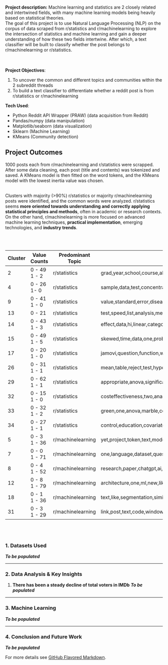 **Project description:** 
Machine learning and statistics are 2 closely related and intertwined fields, with many machine learning models being heavily based on statistical theories.<br>
The goal of this project is to use Natural Language Processing (NLP) on the corpus of data scraped from r/statistics and r/machinelearning to explore the intersection of statistics and machine learning and gain a deeper understanding of how these two fields intertwine. After which, a text classifier will be built to classify whether the post belongs to r/machinelearning or r/statistics.

<br><br>
**Project Objectives**: 
1. To uncover the common and different topics and communities within the 2 subreddit threads
2. To build a text classifier to differentiate whether a reddit post is from r/statistics or r/machinelearning


**Tech Used**:
- Python Reddit API Wrapper (PRAW) (data acquisition from Reddit)
- Pandas/numpy (data manipulation)
- Matplotlib/seaborn (data visualization)
- Sklearn (Machine Learning)
- KMeans (Community detection)


## Project Outcomes
1000 posts each from r/machinelearning and r/statistics were scrapped. After some data cleaning, each post (title and contents) was tokenized and saved. A KMeans model is then fitted on the word tokens, and the KMeans model with the lowest inertia value was chosen.<br><br>

Clusters with majority (>90%) r/statistics or majority r/machinelearning posts were identified, and the common words were analyzed. r/statistics seems **more oriented towards understanding and correctly applying statistical principles and methods**, often in academic or research contexts. On the other hand, r/machinelearning is more focused on advanced machine learning techniques, **practical implementation**, emerging technologies, and **industry trends**.

<br><br>
<table>
<thead>
<tr>
<th>Cluster</th>
<th>Value Counts</th>
<th>Predominant Topic</th>
<th>Common Words</th>
</tr>
</thead>
<tbody>
<tr>
<td>2</td>
<td>0 - 49<br>1 - 2</td>
<td>r/statistics</td>
<td>grad,year,school,course,algebra,class,im,statistic,stats,math</td>
</tr>
<tr>
<td>4</td>
<td>0 - 26<br>1- 0</td>
<td>r/statistics</td>
<td>sample,data,test,concentration,group,control,spss,treatment,different,anova</td>
</tr>
<tr>
<td>9</td>
<td>0 - 41<br>1 - 0</td>
<td>r/statistics</td>
<td>value,standard,error,disease,variance,mean,population,size,deviation,sample</td>
</tr>
<tr>
<td>13</td>
<td>0 - 21</td>
<td>r/statistics</td>
<td>test,speed,list,analysis,mediation,two,relationship,dependent,independent,variable</td>
</tr>
<tr>
<td>14</td>
<td>0 - 43<br>1 - 3</td>
<td>r/statistics</td>
<td>effect,data,hi,linear,categorical,analysis,dataset,regression,model,variable</td>
</tr>
<tr>
<td>15</td>
<td>0 - 49<br>1 - 5</td>
<td>r/statistics</td>
<td>skewed,time,data,one,probability,sample,mean,value,normal,distribution</td>
</tr>
<tr>
<td>17</td>
<td>0 - 20<br>1 - 0</td>
<td>r/statistics</td>
<td>jamovi,question,function,wilcoxon,answer,differenced,welchs,student,interval,confidence</td>
</tr>
<tr>
<td>26</td>
<td>0 - 31<br>1 - 1</td>
<td>r/statistics</td>
<td>mean,table,reject,test,hypothesis,variable,change,null,cell,survival</td>
</tr>
<tr>
<td>29</td>
<td>0 - 62<br>1 - 1</td>
<td>r/statistics</td>
<td>appropriate,anova,significant,im,variable,ttest,data,sample,group,test</td>
</tr>
<tr>
<td>32</td>
<td>0 - 15<br>1 - 0</td>
<td>r/statistics</td>
<td>costeffectiveness,two,analysis,randomized,cea,effect,conduct,itc,trial,treatment</td>
</tr>
<tr>
<td>33</td>
<td>0 - 32<br>1 - 2</td>
<td>r/statistics</td>
<td>green,one,anova,marble,compare,test,box,red,subject,group</td>
</tr>
<tr>
<td>34</td>
<td>0 - 27<br>1 - 1</td>
<td>r/statistics</td>
<td>control,education,covariate,data,comparison,year,variable,effect,salary,age</td>
</tr>
<tr>
<td>5</td>
<td>0 - 3<br>1 - 36</td>
<td>r/machinelearning</td>
<td>yet,project,token,text,model,gpt4,code,api,openai,prompt</td>
</tr>
<tr>
<td>7</td>
<td>0 - 0<br>1 - 71</td>
<td>r/machinelearning</td>
<td>one,language,dataset,question,user,could,task,like,model,llm</td>
</tr>
<tr>
<td>8</td>
<td>0 - 4<br>1 - 52</td>
<td>r/machinelearning</td>
<td>research,paper,chatgpt,ai,state,diffusion,llama,language,generative,model</td>
</tr>
<tr>
<td>12</td>
<td>0 - 8<br>1 - 79</td>
<td>r/machinelearning</td>
<td>architecture,one,ml,new,like,dataset,data,train,training,model</td>
</tr>
<tr>
<td>18</td>
<td>0 - 1<br>1 - 36</td>
<td>r/machinelearning</td>
<td>text,like,segmentation,similarity,network,input,output,task,model,image</td>
</tr>
<tr>
<td>31</td>
<td>0 - 3<br>1 - 29</td>
<td>r/machinelearning</td>
<td>link,post,text,code,window,transformer,model,finetuning,context,token</td>
</tr>
</tbody>
</table>
<br><br>





### 1. Datasets Used
**_To be populated_**

---

### 2. Data Analysis & Key Insights

1. **There has been a steady decline of total voters in IMDb**
**_To be populated_**

---

### 3. Machine Learning

**_To be populated_**

---

### 4. Conclusion and Future Work

**_To be populated_** 

For more details see [GitHub Flavored Markdown](https://guides.github.com/features/mastering-markdown/).
